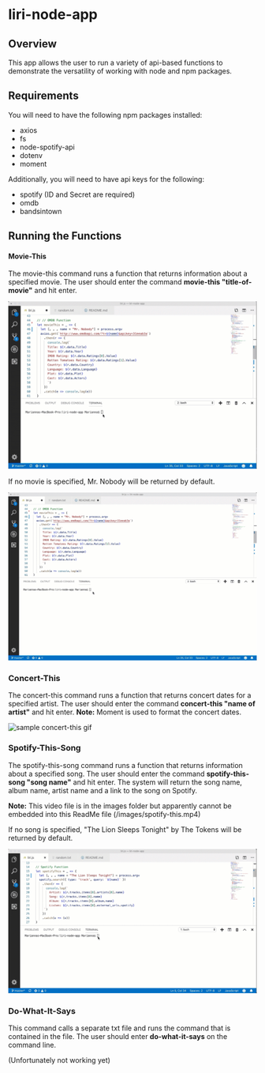 # liri-node-app

## Overview
This app allows the user to run a variety of api-based functions to demonstrate the versatility of working with node and npm packages.


## Requirements
You will need to have the following npm packages installed:
* axios
* fs
* node-spotify-api
* dotenv
* moment

Additionally, you will need to have api keys for the following:
* spotify (ID and Secret are required)
* omdb
* bandsintown


## Running the Functions

#### Movie-This
The movie-this command runs a function that returns information about a specified movie.
The user should enter the command **movie-this "title-of-movie"** and hit enter.

![sample movie-this result](/images/movieThis.gif)

If no movie is specified, Mr. Nobody will be returned by default.

![movie-this default demo](/images/movieThisDefault.gif)


### Concert-This
The concert-this command runs a function that returns concert dates for a specified artist. The user should enter the command **concert-this "name of artist"** and hit enter. 
**Note:** Moment is used to format the concert dates.

![sample concert-this gif](/images/concertThis.gif)

### Spotify-This-Song
The spotify-this-song command runs a function that returns information about a specified song. The user should enter the command **spotify-this-song "song name"** and hit enter.
The system will return the song name, album name, artist name and a link to the song on Spotify.

**Note:** This video file is in the images folder but apparently cannot be embedded into this ReadMe file (/images/spotify-this.mp4)

If no song is specified, "The Lion Sleeps Tonight" by The Tokens will be returned by default.

![spotify default demo](/images/spotifyDefault.gif)


### Do-What-It-Says
This command calls a separate txt file and runs the command that is contained in the file.
The user should enter **do-what-it-says** on the command line.

(Unfortunately not working yet)